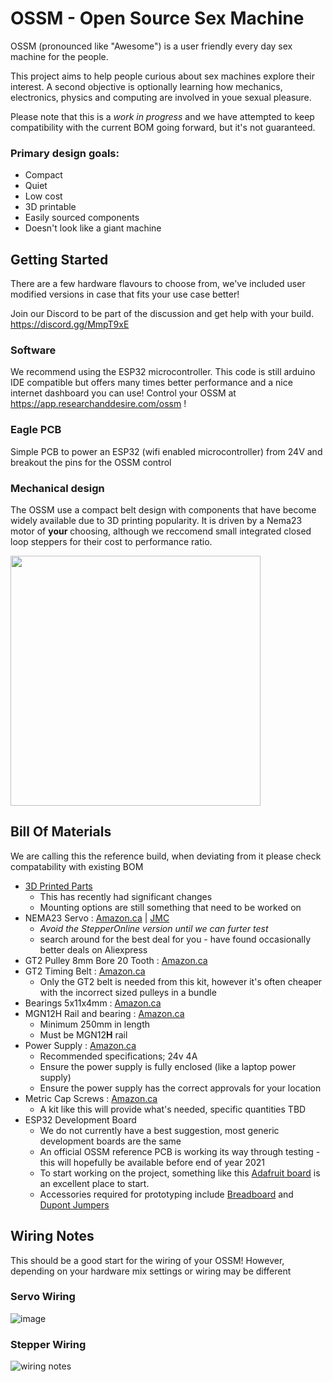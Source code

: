 # OSSM - Open Source Sex Machine
OSSM (pronounced like "Awesome") is a user friendly every day sex machine for the people.

This project aims to help people curious about sex machines explore their interest. A second objective is optionally learning how mechanics, electronics, physics and computing are involved in youe sexual pleasure.

Please note that this is a _work in progress_ and we have attempted to keep compatibility with the current BOM going forward, but it's not guaranteed.

### Primary design goals:
- Compact
- Quiet
- Low cost
- 3D printable
- Easily sourced components
- Doesn't look like a giant machine

## Getting Started
There are a few hardware flavours to choose from, we've included user modified versions in case that fits your use case better!

Join our Discord to be part of the discussion and get help with your build. https://discord.gg/MmpT9xE

### Software
We recommend using the ESP32 microcontroller. This code is still arduino IDE compatible but offers many times better performance and a nice internet dashboard you can use!
Control your OSSM at https://app.researchanddesire.com/ossm !

### Eagle PCB
Simple PCB to power an ESP32 (wifi enabled microcontroller) from 24V and breakout the pins for the OSSM control

### Mechanical design
The OSSM use a compact belt design with components that have become widely available due to 3D printing popularity.
It is driven by a Nema23 motor of **your** choosing, although we reccomend small integrated closed loop steppers for their cost to performance ratio.

<img src="https://user-images.githubusercontent.com/43324815/127772517-60358355-d0c8-42af-995c-cf83fd16199f.png" width="400" height="400">

## Bill Of Materials

We are calling this the reference build, when deviating from it please check compatability with existing BOM

- [3D Printed Parts](https://github.com/KinkyMakers/OSSM-hardware/tree/master/Hardware/Current%20OSSM)
  -   This has recently had significant changes
  -   Mounting options are still something that need to be worked on
- NEMA23 Servo : [Amazon.ca](https://www.amazon.ca/Integrated-Servo-Motor-IHSV57-30-10-3000rpm/dp/B081CVJHC7) | [JMC](https://www.jmc-motor.com/product/953.html)
  - *Avoid the StepperOnline version until we can furter test*
  - search around for the best deal for you - have found occasionally better deals on Aliexpress
- GT2 Pulley 8mm Bore 20 Tooth : [Amazon.ca](https://www.amazon.ca/Saiper-Timing-Aluminum-Synchronous-Printer/dp/B07MDH63GX/ref=sr_1_5?dchild=1&keywords=8mm+bore+gt2&qid=1627821975&sr=8-5)
- GT2 Timing Belt : [Amazon.ca](https://www.amazon.ca/Printer-Timing-Teeth-Pulley-Wrench/dp/B08PKPK4D8/ref=sr_1_8?dchild=1&keywords=gt2+timing+belt&qid=1627821669&sr=8-8)
  - Only the GT2 belt is needed from this kit, however it's often cheaper with the incorrect sized pulleys in a bundle
- Bearings 5x11x4mm : [Amazon.ca](https://www.amazon.ca/gp/product/B07CVBW44R/ref=ppx_yo_dt_b_search_asin_title?ie=UTF8&psc=1)
- MGN12H Rail and bearing : [Amazon.ca](https://www.amazon.ca/Usongshine-guidage-lin%C3%A9aire-MGN12H-300mm/dp/B07XLL484J/ref=pd_sbs_201_1/139-0384147-0570541?_encoding=UTF8&pd_rd_i=B07XT8ZY9H&pd_rd_r=e7dc0ab7-e244-4a6c-ba42-59d7da76e03b&pd_rd_w=jhRlq&pd_rd_wg=zovAp&pf_rd_p=0ec96c83-1800-4e36-8486-44f5573a2612&pf_rd_r=YZGA61RD95B0E3H004ZA&refRID=YZGA61RD95B0E3H004ZA&th=1)
  - Minimum 250mm in length
  - Must be MGN12**H** rail
- Power Supply : [Amazon.ca](https://www.amazon.ca/Signcomplex-Adapter-Transformers-Switching-Adaptor/dp/B079BJS3F4/ref=sr_1_3_sspa?dchild=1&keywords=24v+2a&qid=1600747030&sr=8-3-spons&psc=1&spLa=ZW5jcnlwdGVkUXVhbGlmaWVyPUExRk40ODRKMDlERlhZJmVuY3J5cHRlZElkPUEwMDQ1MDk1MVc0V1NUNlZMTUlMViZlbmNyeXB0ZWRBZElkPUEwODg0ODkyMlpNMVZKNjhQV0Y4RCZ3aWRnZXROYW1lPXNwX2F0ZiZhY3Rpb249Y2xpY2tSZWRpcmVjdCZkb05vdExvZ0NsaWNrPXRydWU=)
  - Recommended specifications; 24v 4A
  - Ensure the power supply is fully enclosed (like a laptop power supply)
  - Ensure the power supply has the correct approvals for your location
- Metric Cap Screws : [Amazon.ca](https://www.amazon.ca/Comdox-500pcs-Socket-Screws-Assortment/dp/B06XQLTLHP/ref=sr_1_12?dchild=1&keywords=metric+socket+head+cap+screw+kit&qid=1600747665&sr=8-12)
  - A kit like this will provide what's needed, specific quantities TBD
- ESP32 Development Board
  - We do not currently have a best suggestion, most generic development boards are the same
  - An official OSSM reference PCB is working its way through testing - this will hopefully be available before end of year 2021 
  - To start working on the project, something like this [Adafruit board](https://www.adafruit.com/product/3405) is an excellent place to start.
  - Accessories required for prototyping include [Breadboard](https://www.amazon.ca/Breadboard-Solderless-Prototype-Distribution-Connecting/dp/B01EV6LJ7G/ref=sr_1_5?dchild=1&keywords=breadboard&qid=1627823170&sr=8-5) and [Dupont Jumpers](https://www.amazon.ca/120pcs-Multicolored-Breadboard-Arduino-raspberry/dp/B01LZF1ZSZ/ref=sr_1_5?dchild=1&keywords=dupont+jumper&qid=1627823220&sr=8-5)

## Wiring Notes

This should be a good start for the wiring of your OSSM! However, depending on your hardware mix settings or wiring may be different 

### Servo Wiring

![image](https://user-images.githubusercontent.com/43324815/127773668-ebfa57bf-29da-4c6b-8785-8ae0f1ffbf3b.png)

### Stepper Wiring 

![wiring notes](https://github.com/KinkyMakers/OSSM-hardware/blob/44ab7a5deafa7dd3d66d521bb368959db542c164/Hardware/PCB/wiring%20notes%20800.png)

